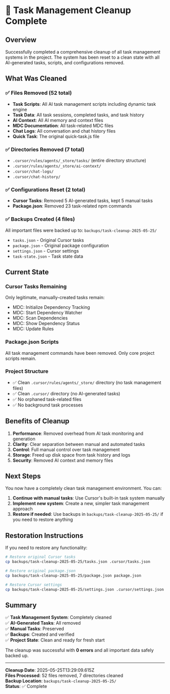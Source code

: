 # 🧹 Task Management Cleanup Complete

## Overview
Successfully completed a comprehensive cleanup of all task management systems in the project. The system has been reset to a clean state with all AI-generated tasks, scripts, and configurations removed.

## What Was Cleaned

### ✅ Files Removed (52 total)
- **Task Scripts**: All AI task management scripts including dynamic task engine
- **Task Data**: All task sessions, completed tasks, and task history
- **AI Context**: All AI memory and context files
- **MDC Documentation**: All task-related MDC files
- **Chat Logs**: All conversation and chat history files
- **Quick Task**: The original quick-task.js file

### ✅ Directories Removed (7 total)
- `.cursor/rules/agents/_store/tasks/` (entire directory structure)
- `.cursor/rules/agents/_store/ai-context/`
- `.cursor/chat-logs/`
- `.cursor/chat-history/`

### ✅ Configurations Reset (2 total)
- **Cursor Tasks**: Removed 5 AI-generated tasks, kept 5 manual tasks
- **Package.json**: Removed 23 task-related npm commands

### ✅ Backups Created (4 files)
All important files were backed up to: `backups/task-cleanup-2025-05-25/`
- `tasks.json` - Original Cursor tasks
- `package.json` - Original package configuration
- `settings.json` - Cursor settings
- `task-state.json` - Task state data

## Current State

### Cursor Tasks Remaining
Only legitimate, manually-created tasks remain:
- MDC: Initialize Dependency Tracking
- MDC: Start Dependency Watcher
- MDC: Scan Dependencies
- MDC: Show Dependency Status
- MDC: Update Rules

### Package.json Scripts
All task management commands have been removed. Only core project scripts remain.

### Project Structure
- ✅ Clean `.cursor/rules/agents/_store/` directory (no task management files)
- ✅ Clean `.cursor/` directory (no AI-generated tasks)
- ✅ No orphaned task-related files
- ✅ No background task processes

## Benefits of Cleanup

1. **Performance**: Removed overhead from AI task monitoring and generation
2. **Clarity**: Clear separation between manual and automated tasks
3. **Control**: Full manual control over task management
4. **Storage**: Freed up disk space from task history and logs
5. **Security**: Removed AI context and memory files

## Next Steps

You now have a completely clean task management environment. You can:

1. **Continue with manual tasks**: Use Cursor's built-in task system manually
2. **Implement new system**: Create a new, simpler task management approach
3. **Restore if needed**: Use backups in `backups/task-cleanup-2025-05-25/` if you need to restore anything

## Restoration Instructions

If you need to restore any functionality:

```bash
# Restore original Cursor tasks
cp backups/task-cleanup-2025-05-25/tasks.json .cursor/tasks.json

# Restore original package.json
cp backups/task-cleanup-2025-05-25/package.json package.json

# Restore Cursor settings
cp backups/task-cleanup-2025-05-25/settings.json .cursor/settings.json
```

## Summary

✅ **Task Management System**: Completely cleaned  
✅ **AI-Generated Tasks**: All removed  
✅ **Manual Tasks**: Preserved  
✅ **Backups**: Created and verified  
✅ **Project State**: Clean and ready for fresh start  

The cleanup was successful with **0 errors** and all important data safely backed up.

---

**Cleanup Date**: 2025-05-25T13:29:09.615Z  
**Files Processed**: 52 files removed, 7 directories cleaned  
**Backup Location**: `backups/task-cleanup-2025-05-25/`  
**Status**: ✅ Complete 